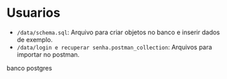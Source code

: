 # Usuarios
- `/data/schema.sql`: Arquivo para criar objetos no banco e inserir dados de exemplo.
- `/data/login e recuperar senha.postman_collection`: Arquivos para importar no postman.




banco postgres